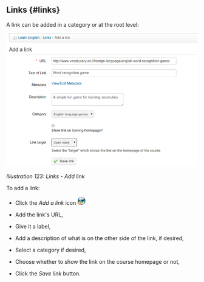 ## Links {#links}

A link can be added in a category or at the root level:

![](../assets/graphics220.png)

*Illustration 123: Links - Add link*

To add a link:

*   Click the _Add a link_ icon ![](../assets/graphics219.png)

*   Add the link&#039;s URL,

*   Give it a label,

*   Add a description of what is on the other side of the link, if desired,

*   Select a category if desired,

*   Choose whether to show the link on the course homepage or not,

*   Click the _Save link_ button.